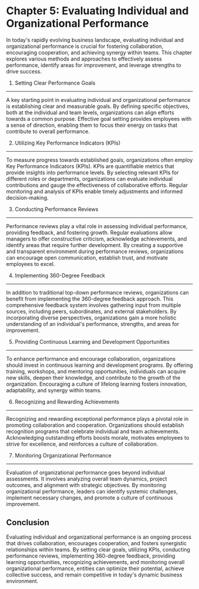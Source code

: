 Chapter 5: Evaluating Individual and Organizational Performance
===============================================================

In today's rapidly evolving business landscape, evaluating individual and organizational performance is crucial for fostering collaboration, encouraging cooperation, and achieving synergy within teams. This chapter explores various methods and approaches to effectively assess performance, identify areas for improvement, and leverage strengths to drive success.

1. Setting Clear Performance Goals
----------------------------------

A key starting point in evaluating individual and organizational performance is establishing clear and measurable goals. By defining specific objectives, both at the individual and team levels, organizations can align efforts towards a common purpose. Effective goal setting provides employees with a sense of direction, enabling them to focus their energy on tasks that contribute to overall performance.

2. Utilizing Key Performance Indicators (KPIs)
----------------------------------------------

To measure progress towards established goals, organizations often employ Key Performance Indicators (KPIs). KPIs are quantifiable metrics that provide insights into performance levels. By selecting relevant KPIs for different roles or departments, organizations can evaluate individual contributions and gauge the effectiveness of collaborative efforts. Regular monitoring and analysis of KPIs enable timely adjustments and informed decision-making.

3. Conducting Performance Reviews
---------------------------------

Performance reviews play a vital role in assessing individual performance, providing feedback, and fostering growth. Regular evaluations allow managers to offer constructive criticism, acknowledge achievements, and identify areas that require further development. By creating a supportive and transparent environment during performance reviews, organizations can encourage open communication, establish trust, and motivate employees to excel.

4. Implementing 360-Degree Feedback
-----------------------------------

In addition to traditional top-down performance reviews, organizations can benefit from implementing the 360-degree feedback approach. This comprehensive feedback system involves gathering input from multiple sources, including peers, subordinates, and external stakeholders. By incorporating diverse perspectives, organizations gain a more holistic understanding of an individual's performance, strengths, and areas for improvement.

5. Providing Continuous Learning and Development Opportunities
--------------------------------------------------------------

To enhance performance and encourage collaboration, organizations should invest in continuous learning and development programs. By offering training, workshops, and mentoring opportunities, individuals can acquire new skills, deepen their knowledge, and contribute to the growth of the organization. Encouraging a culture of lifelong learning fosters innovation, adaptability, and synergy within teams.

6. Recognizing and Rewarding Achievements
-----------------------------------------

Recognizing and rewarding exceptional performance plays a pivotal role in promoting collaboration and cooperation. Organizations should establish recognition programs that celebrate individual and team achievements. Acknowledging outstanding efforts boosts morale, motivates employees to strive for excellence, and reinforces a culture of collaboration.

7. Monitoring Organizational Performance
----------------------------------------

Evaluation of organizational performance goes beyond individual assessments. It involves analyzing overall team dynamics, project outcomes, and alignment with strategic objectives. By monitoring organizational performance, leaders can identify systemic challenges, implement necessary changes, and promote a culture of continuous improvement.

Conclusion
----------

Evaluating individual and organizational performance is an ongoing process that drives collaboration, encourages cooperation, and fosters synergistic relationships within teams. By setting clear goals, utilizing KPIs, conducting performance reviews, implementing 360-degree feedback, providing learning opportunities, recognizing achievements, and monitoring overall organizational performance, entities can optimize their potential, achieve collective success, and remain competitive in today's dynamic business environment.
